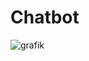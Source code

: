 # Chatbot


![grafik](https://github.com/maalja/Chatbot/assets/153437966/5eea3716-1988-455e-9685-29c84d57963c)
